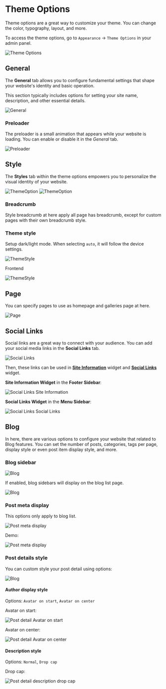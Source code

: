 # Theme Options

Theme options are a great way to customize your theme. You can change the color, typography, layout, and more.

To access the theme options, go to `Appearance` -> `Theme Options` in your admin panel.

![Theme Options](./images/theme-options.png)

## General

The **General** tab allows you to configure fundamental settings that shape your website's identity and basic operation.

This section typically includes options for setting your site name, description, and other essential details.

![General](./images/theme-option-general.png)

### Preloader 

The preloader is a small animation that appears while your website is loading. You can enable or disable it in the *General* tab.

![Preloader](./images/theme-option-general-preloader.png)

## Style

The **Styles** tab within the theme options empowers you to personalize the visual identity of your website.

![ThemeOption](./images/theme-option-style-1.png)
![ThemeOption](./images/theme-option-style-2.png)

### Breadcrumb

Style breadcrumb at here apply all page has breadcrumb, except for custom pages with their own breadcrumb style.

### Theme style

Setup dark/light mode. When selecting `auto`, it will follow the device settings.

![ThemeStyle](./images/theme-option-theme-style-1.png)

Frontend

![ThemeStyle](./images/theme-option-theme-style-2.png)

## Page

You can specify pages to use as homepage and galleries page at here.

![Page](./images/theme-option-page.png)

## Social Links

Social links are a great way to connect with your audience. You can add your social media links in the **Social Links**
tab.

![Social Links](./images/theme-option-social-links.png)

Then, these links can be used in **[Site Information](./usage-widgets.md#4-footer-primary-sidebar)** widget and 
**[Social Links](./usage-widgets.md#4-footer-primary-sidebar)** widget.

**Site Information Widget** in the **Footer Sidebar**:

![Social Links Site Information](./images/theme-option-social-links-1.png)

**Social Links Widget** in the **Menu Sidebar**:

![Social Links Social Links](./images/theme-option-social-links-2.png)

## Blog

In here, there are various options to configure your website that related to Blog features. You can set the number of
posts, categories, tags per page, display style or even post item display style, and more.

### Blog sidebar

![Blog](./images/theme-option-blog.png)

If enabled, blog sidebars will display on the blog list page.

![Blog](./images/theme-option-blog-5.png)

### Post meta display

This options only apply to blog list.

![Post meta display](./images/theme-option-blog-6.png)

Demo:

![Post meta display](./images/theme-option-blog-7.png)

### Post details style

You can custom style your post detail using options:

![Blog](./images/theme-option-blog-1.png)

#### Author display style

Options: `Avatar on start`, `Avatar on center`

Avatar on start:

![Post detail Avatar on start](./images/theme-option-blog-2.png)

Avatar on center:

![Post detail Avatar on center](./images/theme-option-blog-3.png)

#### Description style

Options: `Normal`, `Drop cap`

Drop cap: 

![Post detail description drop cap](./images/theme-option-blog-4.png)
